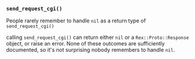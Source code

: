 ### `send_request_cgi()`

People rarely remember to handle `nil` as a return type of `send_request_cgi()`

calling `send_request_cgi()` can return either `nil` or a `Rex::Proto::Response` object, or raise an error. None of these outcomes are sufficiently documented, so it's not surprising nobody remembers to handle `nil`.
